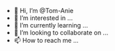 - 👋 Hi, I’m @Tom-Anie
- 👀 I’m interested in ...
- 🌱 I’m currently learning ...
- 💞️ I’m looking to collaborate on ...
- 📫 How to reach me ...

<!---
Tom-Anie/Tom-Anie is a ✨ special ✨ repository because its `README.md` (this file) appears on your GitHub profile.
You can click the Preview link to take a look at your changes.
--->
